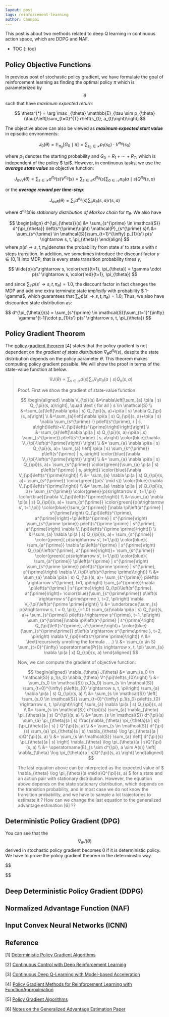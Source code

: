 ```yaml
---
layout: post
tags: reinforcement-learning
author: Chunpai
---
```


This post is about two methods related to deep Q learning in continuous action space, which are DDPG and NAF. 


* TOC
{: toc}


## Policy Objective Functions

In previous post of stochastic policy gradient, we have formulate the goal of reinforcement learning as finding the optimal policy $\pi$ which is parameterized by $$\theta$$ such that have *maximum expected return*:


$$
\theta^{*} = \arg \max _{\theta} \mathbb{E}_{\tau \sim p_{\theta}(\tau)}\left[\sum_{t=0}^{T} r\left(s_{t}, a_{t}\right)\right]
$$


The objective above can also be viewed as ***maximum expected start value*** in episodic environments:


$$
J_{0}(\theta)=\mathbb{E}_{\pi_{\theta}}\left[G_{0} \mid \pi  \right] = \sum_{s_0 \in \mathcal{S}}p_{1}(s_0) \cdot V^{\pi_{\theta}}(s_0)
$$


where $p_{1}​$ denotes the starting probability and $G_0 = R_1 + \cdots + R_{T}​$, which is independent of the policy $ \pi​$. However, in continuous tasks, we use the ***average state value*** as objective function:


$$
J_{avV}(\theta)=\sum_{s \in \mathcal{S}} d^{\pi_{\theta}}(s) V^{\pi_{\theta}}(s) = \sum_{s \in \mathcal{S}} d^{\pi_{\theta}}(s) \sum_{a \in \mathcal{A}} \pi_{\theta}(a \mid s) Q^{\pi_{\theta}}(s, a)
$$


or the ***average reward per time-step***:


$$
J_{a v R}(\theta)=\sum_{s} d^{\pi_{\theta}}(s) \sum_{a} \pi_{\theta}(s, a) r(s, a)
$$


where $d^{\pi_{\theta}}(s)​$ is *stationary distribution of Markov chain* for $\pi_{\theta}​$. We also have 


$$
\begin{align}
d^{\pi_{\theta}}(s) &= \sum_{s^{\prime} \in \mathcal{S}} d^{\pi_{\theta}} \left(s^{\prime}\right) \mathcal{P}_{s^{\prime} s}\\
&= \sum_{s^{\prime} \in \mathcal{S}}\sum_{t=1}^{\infty} p_{1}(s') p(s' \rightarrow s, t, \pi_{\theta}) 
\end{align}
$$
where $p(s' \rightarrow s, t, \pi_{\theta}) ​$ denotes the probability from state $s'​$ to state $s​$ with $t​$ steps transition. In addition, we sometimes introduce the discount factor $\gamma \in (0, 1)​$ into MDP, that is every state transition probability times $\gamma​$, 


$$
\tilde{p}(s'\rightarrow s, \color{red}{t=1}, \pi_{\theta}) = \gamma \cdot p(s' \rightarrow s, \color{red}{t=1}, \pi_{\theta})
$$


and since $\sum_{s'} p(s' \rightarrow s, t, \pi_{\theta}) = 1.0​$, the discount factor in fact changes the MDP and add one extra terminate state *implicitly* with probability $ 1-\gamma​$, which guarantees that $\sum_{s'} \tilde{p}(s' \rightarrow s, t, \pi_{\theta}) = 1.0​$ ; Thus, we also have discounted state distribution as: 


$$
d^{\pi_{\theta}}(s) = \sum_{s^{\prime} \in \mathcal{S}}\sum_{t=1}^{\infty} \gamma^{t-1}\cdot p_{1}(s') p(s' \rightarrow s, t, \pi_{\theta})
$$


## Policy Gradient Theorem

The [policy gradient theorem](https://papers.nips.cc/paper/1713-policy-gradient-methods-for-reinforcement-learning-with-function-approximation.pdf) [4] states that the policy gradient is not dependent on *the gradient of state distribution* $\nabla_{\theta} d^{\pi_{\theta}}(s)​$, despite the state distribution depends on the policy parameter $\theta​$. This theorem makes computing policy gradient possible. We will show the proof in terms of the state-value function at below.

> $$
> \nabla J(\theta) \propto \sum_{s\in \mathcal{S}} d(s) \sum_{a} \nabla_{\theta} \pi_{\theta}(a \mid s) Q_{\pi}(s, a)
> $$
>
> 
>
> Proof. First we show the gradient of state-value function
>
>
> $$
> \begin{aligned} \nabla V_{\pi}(s) 
> &=\nabla\left[\sum_{a} \pi(a | s) Q_{\pi}(s, a)\right], \quad \text { for all } s \in \mathcal{S} \\ &=\sum_{a}\left[\nabla \pi(a | s) Q_{\pi}(s, a)+\pi(a | s) \nabla Q_{\pi}(s, a)\right] \\ &=\sum_{a}\left[\nabla \pi(a | s) Q_{\pi}(s, a)+\pi(a | s) \nabla \sum_{s^{\prime} r} p\left(s^{\prime}, r | s, a\right)\left(r+V_{\pi}\left(s^{\prime}\right)\right)\right] \\
> &=\sum_{a}\left[\nabla \pi(a | s) Q_{\pi}(s, a)+\pi(a | s) \sum_{s^{\prime}} p\left(s^{\prime} | s, a\right) \color{blue}{\nabla V_{\pi}\left(s^{\prime}\right)} \right] \\ 
> &= \sum_{a} \nabla \pi(a | s) Q_{\pi}(s, a)+ \sum_{a} \left[ \pi(a | s) \sum_{s^{\prime}} p\left(s^{\prime} | s, a\right) \color{blue}{\nabla V_{\pi}\left(s^{\prime}\right)} \right] \\
> &= \sum_{a} \nabla \pi(a | s) Q_{\pi}(s, a)+ \sum_{s^{\prime}} \color{green}{\sum_{a}  \pi(a | s) p\left(s^{\prime} | s, a\right)} \color{blue}{\nabla V_{\pi}\left(s^{\prime}\right)}  \\
> &= \sum_{a} \nabla \pi(a | s) Q_{\pi}(s, a)+ \sum_{s^{\prime}} \color{green}{p(s' \mid s)} \color{blue}{\nabla V_{\pi}\left(s^{\prime}\right)}  \\
> &= \sum_{a} \nabla \pi(a | s) Q_{\pi}(s, a)+ \sum_{s^{\prime}} \color{green}{p(s\rightarrow s', t=1,\pi)} \color{blue}{\nabla V_{\pi}\left(s^{\prime}\right)}  \\
> &=\sum_{a} \nabla \pi(a | s) Q_{\pi}(s, a)+ \sum_{s^{\prime}} \color{green}{p(s\rightarrow s', t=1,\pi)} \color{blue}{\sum_{a^{\prime}} [\nabla \pi\left(a^{\prime} | s^{\prime}\right) Q_{\pi}\left(s^{\prime}, a^{\prime}\right)+\pi\left(a^{\prime} | s^{\prime}\right) \sum_{s^{\prime \prime}} p\left(s^{\prime \prime} | s^{\prime}, a^{\prime}\right) \nabla V_{\pi}\left(s^{\prime \prime}\right)]}  \\
> &=\sum_{a} \nabla \pi(a | s) Q_{\pi}(s, a)+ \sum_{s^{\prime}} \color{green}{ p(s\rightarrow s', t=1,\pi)} \color{blue}{ \sum_{a^{\prime}} \nabla \pi\left(a^{\prime} | s^{\prime}\right) Q_{\pi}\left(s^{\prime}, a^{\prime}\right)}+ \sum_{s^{\prime}} \color{green}{ p(s\rightarrow s', t=1,\pi)} \color{blue}{ \sum_{a^{\prime}} \pi\left(a^{\prime} | s^{\prime}\right) \sum_{s^{\prime \prime}} p\left(s^{\prime \prime} | s^{\prime}, a^{\prime}\right) \nabla V_{\pi}\left(s^{\prime \prime}\right)}  \\
> &= \sum_{a} \nabla \pi(a | s) Q_{\pi}(s, a)+ \sum_{s^{\prime}}  p\left(s \rightarrow s^{\prime}, t=1, \pi\right) \sum_{a^{\prime}}\nabla \pi\left(a^{\prime} | s^{\prime}\right) Q_{\pi}\left(s^{\prime}, a^{\prime}\right)+ \color{blue}{\sum_{s^{\prime\prime}}  p\left(s \rightarrow s^{\prime\prime }, t=2, \pi\right) \nabla V_{\pi}\left(s^{\prime \prime}\right)} \\
> &= \underbrace{\sum_{s}  p(s\rightarrow s, t = 0, \pi)}_{=1.0} \sum_{a}\nabla \pi(a | s) Q_{\pi}(s, a)+ \sum_{s^{\prime}}  p\left(s \rightarrow s^{\prime}, t=1, \pi\right) \sum_{a^{\prime}}\nabla \pi\left(a^{\prime} | s^{\prime}\right) Q_{\pi}\left(s^{\prime}, a^{\prime}\right)+ \color{blue}{\sum_{s^{\prime\prime}}  p\left(s \rightarrow s^{\prime\prime }, t=2, \pi\right) \nabla V_{\pi}\left(s^{\prime \prime}\right)} \\
> &= \text{recursively unrolling the formula . . .} \\
> &= \sum_{x \in S} \sum_{t=0}^{\infty} \operatorname{Pr}(s \rightarrow x, t, \pi) \sum_{a} \nabla \pi(a | x) Q_{\pi}(x, a) 
> \end{aligned}
> $$
>
> Now, we can compute the gradient of objective function:
>
> 
>
> $$
> \begin{aligned} 
> \nabla_{\theta} J(\theta) 
> &= \sum_{s_0 \in \mathcal{S}} p_1(s_0) \nabla_{\theta} V^{\pi}\left(s_{0}\right) \\ 
> &= \sum_{s_0 \in \mathcal{S}} p_1(s_0) \sum_{s \in \mathcal{S}} \sum_{t=0}^{\infty} p\left(s_{0} \rightarrow s, t, \pi\right) \sum_{a} \nabla \pi(a | s) Q_{\pi}(s, a)  \\ 
> &= \sum_{s \in \mathcal{S}} \left[ \sum_{s_0 \in \mathcal{S}}  \sum_{t=0}^{\infty} p_1(s_0) p\left(s_{0} \rightarrow s, t, \pi\right)\right] \sum_{a} \nabla \pi(a | s) Q_{\pi}(s, a)  \\
> &=  \sum_{s \in \mathcal{S}} d^{\pi}(s) \sum_{a} \nabla_{\theta} \pi_{\theta}(a | s) Q^{\pi}(s, a) \\
> &= \sum_{s \in \mathcal{S}} d^{\pi}(s) \sum_{a} \pi_{\theta}(a | s)  \frac{\nabla_{\theta} \pi_{\theta}(a | s)}{\pi_{\theta}(a | s) } Q^{\pi}(s, a) \\
> &= \sum_{s \in \mathcal{S}} d^{\pi}(s) \sum_{a} \pi_{\theta}(a | s)  \nabla_{\theta} \log \pi_{\theta}(a | s)Q^{\pi}(s, a) \\
> &= \sum_{s \in \mathcal{S}} \sum_{a} \left[ d^{\pi}(s)  \pi_{\theta}(a | s) \right] \nabla_{\theta} \log \pi_{\theta}(a | s)Q^{\pi}(s, a) \\
> &= \operatorname{E}_{s \sim d^{\pi}, a \sim A(s)} \left[ \nabla_{\theta} \log \pi_{\theta}(a | s)Q^{\pi}(s, a) \right]
> \end{aligned}
> $$
>
> 
>
> The last equation above can be interpreted as the expected value of $  \nabla_{\theta} \log \pi_{\theta}(a \mid s)Q^{\pi}(s, a) $ for a state and an action pair with stationary distribution. However, the equation above depends on the state stationary distribution, which depends on the transition probability, and in most case we do not know the transition probability, and we have to sample a lot trajectories to estimate it ? How can we change the last equation to the generalized advantage estimation [6] ?? 
>
> 
>
> 





## Deterministic Policy Gradient (DPG)

You can see that the $$\nabla_{\theta} J(\theta)$$ derived in stochastic policy gradient becomes 0 if it is deterministic policy. We have to prove the policy gradient theorem in the deterministic way. 


$$

$$




## Deep Deterministic Policy Gradient (DDPG)



## Normalized Advantage Function (NAF)



## Input Convex Neural Networks (ICNN)





## Reference

[1] [Deterministic Policy Gradient Algorithms](http://proceedings.mlr.press/v32/silver14.pdf )

[2] [Continuous Control with Deep Reinforcement Learning](https://arxiv.org/pdf/1509.02971.pdf )

[3] [Continuous Deep Q-Learning with Model-based Acceleration](https://arxiv.org/pdf/1603.00748v1.pdf )

[4] [Policy Gradient Methods for Reinforcement Learning with FunctionApproximation](https://papers.nips.cc/paper/1713-policy-gradient-methods-for-reinforcement-learning-with-function-approximation.pdf) 

[5] [Policy Gradient Algorithms](https://lilianweng.github.io/lil-log/2018/04/08/policy-gradient-algorithms.html#dpg) 

[6] [Notes on the Generalized Advantage Estimation Paper](https://danieltakeshi.github.io/2017/04/02/notes-on-the-generalized-advantage-estimation-paper/) 


